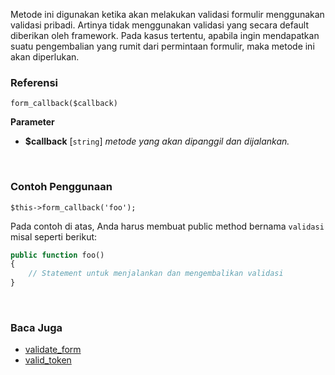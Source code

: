 Metode ini digunakan ketika akan melakukan validasi formulir menggunakan validasi pribadi. Artinya tidak menggunakan validasi yang secara default diberikan oleh framework. Pada kasus tertentu, apabila ingin mendapatkan suatu pengembalian yang rumit dari permintaan formulir, maka metode ini akan diperlukan.

### Referensi
`form_callback($callback)`

**Parameter**
* **$callback** [`string`] *metode yang akan dipanggil dan dijalankan.*

&nbsp;

### Contoh Penggunaan
`$this->form_callback('foo');`

Pada contoh di atas, Anda harus membuat public method bernama `validasi` misal seperti berikut:
```php
public function foo()
{
    // Statement untuk menjalankan dan mengembalikan validasi
}
```

&nbsp;

### Baca Juga
* [validate_form](./validate_form)
* [valid_token](./valid_token)
